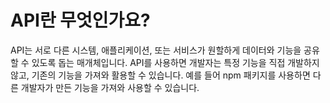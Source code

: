 # API란 무엇인가요?

API는 서로 다른 시스템, 애플리케이션, 또는 서비스가 원할하게 데이터와 기능을 공유할 수 있도록 돕는 매개체입니다.
API를 사용하면 개발자는 특정 기능을 직접 개발하지 않고, 기존의 기능을 가져와 활용할 수 있습니다.
예를 들어 npm 패키지를 사용하면 다른 개발자가 만든 기능을 가져와 사용할 수 있습니다.